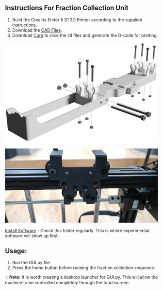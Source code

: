 ## Instructions For Fraction Collection Unit

1. Build the Creality Ender 5 S1 3D Printer according to the supplied instructions.
2. Download the [CAD Files](../CAD).
3. Download [Cura](https://ultimaker.com/software/ultimaker-cura/) to slice the stl files and generate the G-code for printing.

![Capillary Bracket Assembly](https://github.com/garethnisbet/Fraction-Collection-Unit/blob/main/Instructions/CapillaryBracketAssembly.png)

![Stripped down bracket](https://github.com/garethnisbet/Fraction-Collection-Unit/blob/main/Instructions/IMG_20230724_181349.jpg)

[Install Software](../Python/) - Check this folder regularly. This is where experimental software will show up first.



## Usage:
1. Run the GUI.py file
2. Press the home button before running the fraction collection sequence.


💡 **Note:** It is worth creating a desktop launcher for GUI.py. This will allow the machine to be controlled completely through the touchscreen. 
